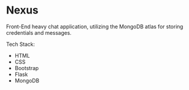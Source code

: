 # Nexus
Front-End heavy chat application, utilizing the MongoDB atlas for storing credentials and messages.

Tech Stack:
  - HTML
  - CSS
  - Bootstrap
  - Flask
  - MongoDB

